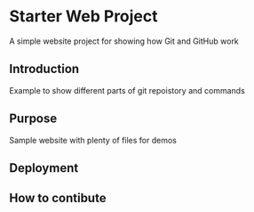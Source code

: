 # Starter Web Project

A simple website project for showing how Git and GitHub work

## Introduction

Example to show different parts of git repoistory and commands

## Purpose

Sample website with plenty of files for demos

## Deployment

## How to contibute

